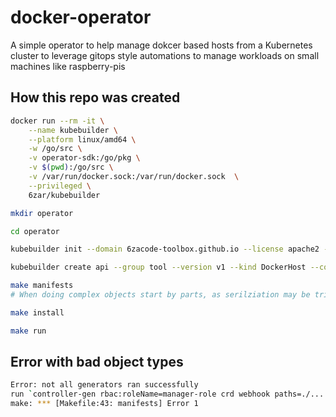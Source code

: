 # docker-operator
A simple operator to help manage dokcer based hosts from a Kubernetes cluster to leverage gitops style automations to manage workloads on small machines like raspberry-pis



## How this repo was created

```bash 
docker run --rm -it \
    --name kubebuilder \
    --platform linux/amd64 \
    -w /go/src \
    -v operator-sdk:/go/pkg \
    -v $(pwd):/go/src \
    -v /var/run/docker.sock:/var/run/docker.sock  \
    --privileged \
    6zar/kubebuilder

mkdir operator

cd operator

kubebuilder init --domain 6zacode-toolbox.github.io --license apache2 --owner "6zacode-toolbox" --repo github.com/6zacode-toolbox/docker-operator/operator

kubebuilder create api --group tool --version v1 --kind DockerHost --controller --resource

make manifests
# When doing complex objects start by parts, as serilziation may be tricky

make install

make run
```

## Error with bad object types
```bash 
Error: not all generators ran successfully
run `controller-gen rbac:roleName=manager-role crd webhook paths=./... output:crd:artifacts:config=config/crd/bases -w` to see all available markers, or `controller-gen rbac:roleName=manager-role crd webhook paths=./... output:crd:artifacts:config=config/crd/bases -h` for usage
make: *** [Makefile:43: manifests] Error 1
```